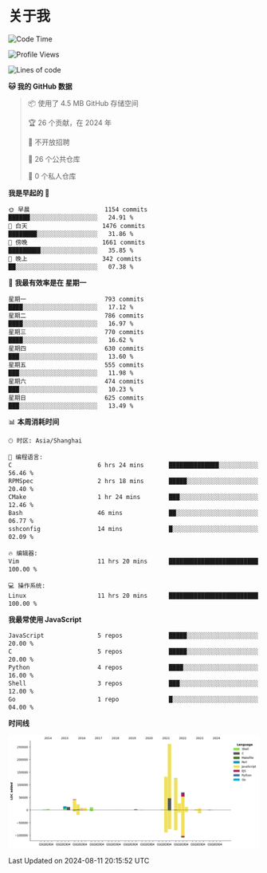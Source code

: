 # 关于我

<!--START_SECTION:waka-->
![Code Time](http://img.shields.io/badge/Code%20Time-886%20hrs%2022%20mins-blue)

![Profile Views](http://img.shields.io/badge/%E4%B8%AA%E4%BA%BA%E8%B5%84%E6%96%99%E8%A7%82%E7%9C%8B%E6%AC%A1%E6%95%B0-0-blue)

![Lines of code](https://img.shields.io/badge/%E4%BB%8E%E3%80%8CHello%20World%E3%80%8D%E8%B5%B7%E6%88%91%E5%B7%B2%E7%BB%8F%E5%86%99%E4%BA%86-762.2%20thousand%20%E8%A1%8C%E4%BB%A3%E7%A0%81-blue)

**🐱 我的 GitHub 数据** 

> 📦  使用了 4.5 MB GitHub 存储空间 
 > 
> 🏆 26 个贡献，在 2024 年
 > 
> 🚫 不开放招聘
 > 
> 📜 26 个公共仓库 
 > 
> 🔑 0 个私人仓库 
 > 
**我是早起的 🐤** 

```text
🌞 早晨                     1154 commits        ██████░░░░░░░░░░░░░░░░░░░   24.91 % 
🌆 白天                     1476 commits        ████████░░░░░░░░░░░░░░░░░   31.86 % 
🌃 傍晚                     1661 commits        █████████░░░░░░░░░░░░░░░░   35.85 % 
🌙 晚上                     342 commits         ██░░░░░░░░░░░░░░░░░░░░░░░   07.38 % 
```
📅 **我最有效率是在 星期一** 

```text
星期一                      793 commits         ████░░░░░░░░░░░░░░░░░░░░░   17.12 % 
星期二                      786 commits         ████░░░░░░░░░░░░░░░░░░░░░   16.97 % 
星期三                      770 commits         ████░░░░░░░░░░░░░░░░░░░░░   16.62 % 
星期四                      630 commits         ███░░░░░░░░░░░░░░░░░░░░░░   13.60 % 
星期五                      555 commits         ███░░░░░░░░░░░░░░░░░░░░░░   11.98 % 
星期六                      474 commits         ███░░░░░░░░░░░░░░░░░░░░░░   10.23 % 
星期日                      625 commits         ███░░░░░░░░░░░░░░░░░░░░░░   13.49 % 
```


📊 **本周消耗时间** 

```text
🕑︎ 时区: Asia/Shanghai

💬 编程语言: 
C                        6 hrs 24 mins       ██████████████░░░░░░░░░░░   56.46 % 
RPMSpec                  2 hrs 18 mins       █████░░░░░░░░░░░░░░░░░░░░   20.40 % 
CMake                    1 hr 24 mins        ███░░░░░░░░░░░░░░░░░░░░░░   12.46 % 
Bash                     46 mins             ██░░░░░░░░░░░░░░░░░░░░░░░   06.77 % 
sshconfig                14 mins             █░░░░░░░░░░░░░░░░░░░░░░░░   02.09 % 

🔥 编辑器: 
Vim                      11 hrs 20 mins      █████████████████████████   100.00 % 

💻 操作系统: 
Linux                    11 hrs 20 mins      █████████████████████████   100.00 % 
```

**我最常使用 JavaScript** 

```text
JavaScript               5 repos             █████░░░░░░░░░░░░░░░░░░░░   20.00 % 
C                        5 repos             █████░░░░░░░░░░░░░░░░░░░░   20.00 % 
Python                   4 repos             ████░░░░░░░░░░░░░░░░░░░░░   16.00 % 
Shell                    3 repos             ███░░░░░░░░░░░░░░░░░░░░░░   12.00 % 
Go                       1 repo              █░░░░░░░░░░░░░░░░░░░░░░░░   04.00 % 
```



**时间线**

![Lines of Code chart](https://raw.githubusercontent.com/Arondight/Arondight/master/assets/bar_graph.png)


 Last Updated on 2024-08-11 20:15:52 UTC
<!--END_SECTION:waka-->
